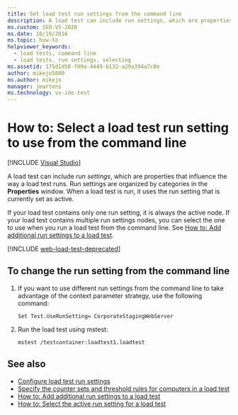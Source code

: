 ```yaml
---
title: Set load test run settings from the command line
description: A load test can include run settings, which are properties that influence the way a load test runs. Learn how to load run settings from the command line.
ms.custom: SEO-VS-2020
ms.date: 10/19/2016
ms.topic: how-to
helpviewer_keywords: 
  - load tests, command line
  - load tests, run settings, selecting
ms.assetid: 175d1d58-f09a-4449-b132-a29a394a7c8e
author: mikejo5000
ms.author: mikejo
manager: jmartens
ms.technology: vs-ide-test
---
```

# How to: Select a load test run setting to use from the command line

 [!INCLUDE [Visual Studio](~/includes/applies-to-version/vs-windows-only.md)]

A load test can include *run settings*, which are properties that influence the way a load test runs. Run settings are organized by categories in the **Properties** window. When a load test is run, it uses the run setting that is currently set as active.

If your load test contains only one run setting, it is always the active node. If your load test contains multiple run settings nodes, you can select the one to use when you run a load test from the command line. See [How to: Add additional run settings to a load test](../test/how-to-add-additional-run-settings-to-a-load-test.md).

[!INCLUDE [web-load-test-deprecated](includes/web-load-test-deprecated.md)]

## To change the run setting from the command line

1. If you want to use different run settings from the command line to take advantage of the context parameter strategy, use the following command:

    `Set Test.UseRunSetting= CorporateStagingWebServer`

2. Run the load test using mstest:

    `mstest /testcontainer:loadtest1.loadtest`

## See also

- [Configure load test run settings](../test/configure-load-test-run-settings.md)
- [Specify the counter sets and threshold rules for computers in a load test](../test/specify-counter-sets-and-threshold-rules-for-load-testing.md)
- [How to: Add additional run settings to a load test](../test/how-to-add-additional-run-settings-to-a-load-test.md)
- [How to: Select the active run setting for a load test](../test/how-to-select-the-active-run-setting-for-a-load-test.md)
